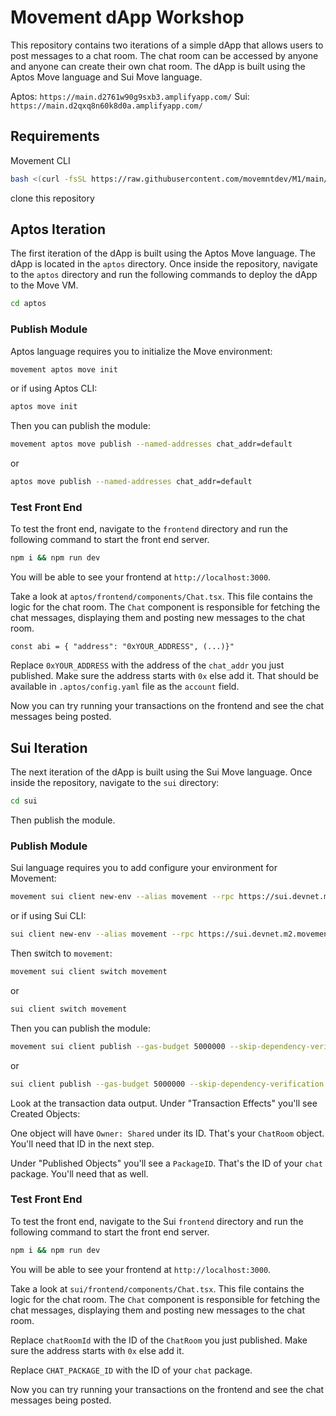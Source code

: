 # Movement dApp Workshop

This repository contains two iterations of a simple dApp that allows users to post messages to a chat room. The chat room can be accessed by anyone and anyone can create their own chat room. The dApp is built using the Aptos Move language and Sui Move language.

Aptos: `https://main.d2761w90g9sxb3.amplifyapp.com/`
Sui: `https://main.d2qxq8n60k8d0a.amplifyapp.com/`

## Requirements

Movement CLI

```bash
bash <(curl -fsSL https://raw.githubusercontent.com/movemntdev/M1/main/scripts/install.sh) --latest
```

clone this repository

## Aptos Iteration

The first iteration of the dApp is built using the Aptos Move language. The dApp is located in the `aptos` directory. Once inside the repository, navigate to the `aptos` directory and run the following commands to deploy the dApp to the Move VM.

```bash
cd aptos
```

### Publish Module

Aptos language requires you to initialize the Move environment:

```bash
movement aptos move init
```
or if using Aptos CLI:

```bash
aptos move init
```

Then you can publish the module:

```bash
movement aptos move publish --named-addresses chat_addr=default
```

or
```bash
aptos move publish --named-addresses chat_addr=default
```

### Test Front End

To test the front end, navigate to the `frontend` directory and run the following command to start the front end server.

```bash
npm i && npm run dev
```

You will be able to see your frontend at `http://localhost:3000`.

Take a look at `aptos/frontend/components/Chat.tsx`. This file contains the logic for the chat room. The `Chat` component is responsible for fetching the chat messages, displaying them and posting new messages to the chat room.

```tsx
const abi = { "address": "0xYOUR_ADDRESS", (...)}"
```

Replace `0xYOUR_ADDRESS` with the address of the `chat_addr` you just published. Make sure the address starts with `0x` else add it. That should be available in `.aptos/config.yaml` file as the `account` field.

Now you can try running your transactions on the frontend and see the chat messages being posted.

## Sui Iteration

The next iteration of the dApp is built using the Sui Move language. Once inside the repository, navigate to the `sui` directory:

```bash
cd sui
```
Then publish the module.

### Publish Module

Sui language requires you to add configure your environment for Movement:

```bash
movement sui client new-env --alias movement --rpc https://sui.devnet.m2.movementlabs.xyz
```

or if using Sui CLI:

```bash
sui client new-env --alias movement --rpc https://sui.devnet.m2.movementlabs.xyz
```

Then switch to `movement`:

```bash
movement sui client switch movement
```

or

```bash
sui client switch movement
```

Then you can publish the module:

```bash
movement sui client publish --gas-budget 5000000 --skip-dependency-verification
```

or

```bash
sui client publish --gas-budget 5000000 --skip-dependency-verification
```

Look at the transaction data output. Under "Transaction Effects" you'll see Created Objects:

One object will have `Owner: Shared` under its ID. That's your `ChatRoom` object. You'll need that ID in the next step.

Under "Published Objects" you'll see a `PackageID`. That's the ID of your `chat` package. You'll need that as well.

### Test Front End

To test the front end, navigate to the Sui `frontend` directory and run the following command to start the front end server.

```bash
npm i && npm run dev
```

You will be able to see your frontend at `http://localhost:3000`.

Take a look at `sui/frontend/components/Chat.tsx`. This file contains the logic for the chat room. The `Chat` component is responsible for fetching the chat messages, displaying them and posting new messages to the chat room.

Replace `chatRoomId` with the ID of the `ChatRoom` you just published. Make sure the address starts with `0x` else add it.

Replace `CHAT_PACKAGE_ID` with the ID of your `chat` package.

Now you can try running your transactions on the frontend and see the chat messages being posted.
